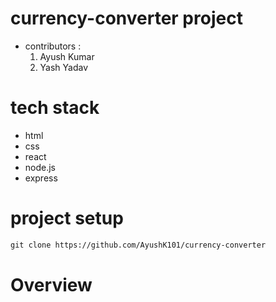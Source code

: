# currency-converter project 

- contributors : 
  1. Ayush Kumar 
  2. Yash Yadav
  
# tech stack 
- html 
- css
- react 
- node.js 
- express

# project setup 

```markdown
git clone https://github.com/AyushK101/currency-converter
```

# Overview 

